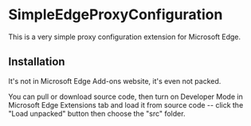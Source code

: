 # SimpleEdgeProxyConfiguration
This is a very simple proxy configuration extension for Microsoft Edge.

## Installation
It's not in Microsoft Edge Add-ons website, it's even not packed.

You can pull or download source code, then turn on Developer Mode in Microsoft Edge Extensions tab and load it from source code -- click the "Load unpacked" button then choose the "src" folder.

